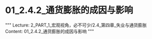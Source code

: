 # 01_2.4.2_通货膨胀的成因与影响

"""
Lecture: 2_PART_1_宏观视角，必不可少/2.4_第四章_失业与通货膨胀
Content: 01_2.4.2_通货膨胀的成因与影响
"""

